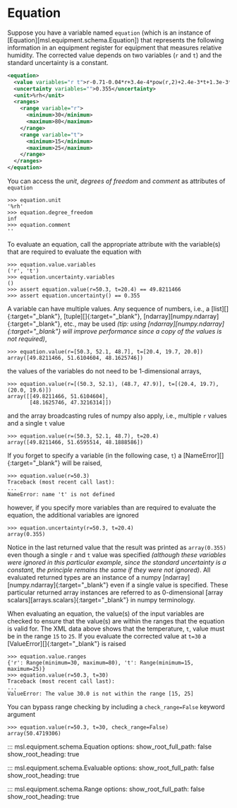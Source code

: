 # Equation

<!--
>>> from msl.equipment import Equation, Evaluable, Range
>>> equation = Equation(
...     value=Evaluable(
...         equation="r-0.71-0.04*r+3.4e-4*pow(r,2)+2.4e-3*t+1.3e-3*r*t",
...         variables=("r", "t"),
...         ranges={"r": Range(30, 80), "t": Range(15, 25)},
...     ),
...     uncertainty=Evaluable(equation="0.355"),
...     unit="%rh",
... )

-->

Suppose you have a variable named `equation` (which is an instance of [Equation][msl.equipment.schema.Equation]) that represents the following information in an equipment register for equipment that measures relative humidity. The corrected value depends on two variables (`r` and `t`) and the standard uncertainty is a constant.

```xml
<equation>
  <value variables="r t">r-0.71-0.04*r+3.4e-4*pow(r,2)+2.4e-3*t+1.3e-3*r*t</value>
  <uncertainty variables="">0.355</uncertainty>
  <unit>%rh</unit>
  <ranges>
    <range variable="r">
      <minimum>30</minimum>
      <maximum>80</maximum>
    </range>
    <range variable="t">
      <minimum>15</minimum>
      <maximum>25</maximum>
    </range>
  </ranges>
</equation>
```

You can access the *unit*, *degrees of freedom* and *comment* as attributes of `equation`

```pycon
>>> equation.unit
'%rh'
>>> equation.degree_freedom
inf
>>> equation.comment
''

```

To evaluate an equation, call the appropriate attribute with the variable(s) that are required to evaluate the equation with

```pycon
>>> equation.value.variables
('r', 't')
>>> equation.uncertainty.variables
()
>>> assert equation.value(r=50.3, t=20.4) == 49.8211466
>>> assert equation.uncertainty() == 0.355

```

A variable can have multiple values. Any sequence of numbers, i.e., a [list][]{:target="_blank"}, [tuple][]{:target="_blank"}, [ndarray][numpy.ndarray]{:target="_blank"}, etc., may be used *(tip: using [ndarray][numpy.ndarray]{:target="_blank"} will improve performance since a copy of the values is not required)*,

```pycon
>>> equation.value(r=[50.3, 52.1, 48.7], t=[20.4, 19.7, 20.0])
array([49.8211466, 51.6104604, 48.1625746])

```

the values of the variables do not need to be 1-dimensional arrays,

```pycon
>>> equation.value(r=[(50.3, 52.1), (48.7, 47.9)], t=[(20.4, 19.7), (20.0, 19.6)])
array([[49.8211466, 51.6104604],
       [48.1625746, 47.3216314]])

```

and the array broadcasting rules of numpy also apply, i.e., multiple `r` values and a single `t` value

```pycon
>>> equation.value(r=(50.3, 52.1, 48.7), t=20.4)
array([49.8211466, 51.6595514, 48.1888586])

```

If you forget to specify a variable (in the following case, `t`) a [NameError][]{:target="_blank"} will be raised,

```pycon
>>> equation.value(r=50.3)
Traceback (most recent call last):
...
NameError: name 't' is not defined

```

however, if you specify more variables than are required to evaluate the equation, the additional variables are ignored
```pycon
>>> equation.uncertainty(r=50.3, t=20.4)
array(0.355)

```

Notice in the last returned value that the result was printed as `array(0.355)` even though a single `r` and `t` value was specified *(although these variables were ignored in this particular example, since the standard uncertainty is a constant, the principle remains the same if they were not ignored)*. All evaluated returned types are an instance of a numpy [ndarray][numpy.ndarray]{:target="_blank"} even if a single value is specified. These particular returned array instances are referred to as 0-dimensional [array scalars][arrays.scalars]{:target="_blank"} in numpy terminology.

When evaluating an equation, the value(s) of the input variables are checked to ensure that the value(s) are within the ranges that the equation is valid for. The XML data above shows that the temperature, `t`, value must be in the range `15` to `25`. If you evaluate the corrected value at `t=30` a [ValueError][]{:target="_blank"} is raised

```pycon
>>> equation.value.ranges
{'r': Range(minimum=30, maximum=80), 't': Range(minimum=15, maximum=25)}
>>> equation.value(r=50.3, t=30)
Traceback (most recent call last):
...
ValueError: The value 30.0 is not within the range [15, 25]

```

You can bypass range checking by including a `check_range=False` keyword argument

```pycon
>>> equation.value(r=50.3, t=30, check_range=False)
array(50.4719306)

```

::: msl.equipment.schema.Equation
    options:
        show_root_full_path: false
        show_root_heading: true

::: msl.equipment.schema.Evaluable
    options:
        show_root_full_path: false
        show_root_heading: true

::: msl.equipment.schema.Range
    options:
        show_root_full_path: false
        show_root_heading: true
